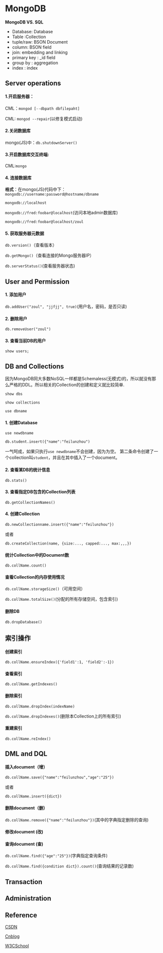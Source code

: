 MongoDB
=======

**MongoDB VS. SQL**

* Database: Database
* Table :Collection
* tuple/raw: BSON Document
* column: BSON field
* join: embedding and linking
* primary key : _id field
* group by : aggregation
* index : index


Server operations
-----------------

#### 1.开启服务器：

 CML：`mongod [--dbpath dbfilepaht]`

 CML: `mongod --repair`(以修复模式启动)
 
#### 2.关闭数据库

 mongo(JS)中：`db.shutdownServer()`

#### 3.开启数据库交互终端:

 CML:`mongo`
 
#### 4. 连接数据库

 **格式**：在mongo(JS)代码中下：
 `mongodb://username:password@hostname/dbname`
 
 `mongodb://localhost`
 
 `mongodb://fred:foobar@localhost`(访问本地admin数据库)
 
 `mongodb://fred:foobar@localhost/zoul`

#### 5. 获取服务器元数据

 `db.version()`（查看版本）
 
 `db.getMongo()`（查看连接的Mongo服务器IP）
 
 `db.serverStatus()`(查看服务器状态)


User and Permission
-------------------

#### 1. 添加用户
 `db.addUser("zoul", "jjfjj", true)`(用户名，密码，是否只读)
 
#### 2. 删除用户
 `db.removeUser("zoul")`

#### 3. 查看当前DB的用户
 `show users;`
 


DB and Collections
------------------

因为MongoDB同大多数NoSQL一样都是Schemaless(无模式)的，所以就没有那么严格的DDL。所以相关的Collection的创建和定义就比较简单.

`show dbs`

`show collections`

`use dbname`

#### 1. 创建Database

`use newdbname`

`db.student.insert({"name":"feilunzhou")`

一气呵成，如果只执行`use newdbname`不会创建，因为为空。
第二条命令创建了一个collection叫`student`，并且在其中插入了一个document。

#### 2. 查看某DB的统计信息

`db.stats()`

#### 3. 查看指定DB包含的Collection列表

`db.getCollectionNames()`

#### 4. 创建Collection

`db.newCollectionname.insert({"name":"feilunzhou"})`

或者

`db.createCollection(name, {size:..., capped:..., max:,,,})`

#### 统计Collection中的Document数

`db.collName.count()`

#### 查看Collection的内存使用情况

`db.collName.storageSize()`（可用空间）

`db.collName.totalSize()`(分配的所有存储空间，包含索引)

#### 删除DB

`db.dropDatabase()`



索引操作
--------

#### 创建索引
`db.collName.ensureIndex({'field1':1, 'field2':-1})`

#### 查看索引
`db.collName.getIndexes()`

#### 删除索引
`db.collName.dropIndex(indexName)`	

`db.collName.dropIndexes()`(删除本Collection上的所有索引)

#### 重建索引
`db.collName.reIndex()`



DML and DQL
-----------

#### 插入document（增）
`db.collName.save({"name":"feilunzhou","age":"25"})`

或者

`db.collName.insert({dict})`


#### 删除document（删）
`db.collName.remove({"name":"feilunzhou"})`(其中的字典指定删除的查询)


#### 修改document (改)

#### 查询document (查)

`db.collName.find({"age":"25"})`(字典指定查询条件)

`db.collName.find({condition dict}).count()`(查询结果的记录数)

Transaction
-----------


Administration
--------------



Reference
---------

[CSDN](http://blog.csdn.net/shirdrn/article/details/7105539)

[Cnblog](http://www.cnblogs.com/TankMa/archive/2011/06/08/2074947.html)

[W3CSchool](http://www.w3cschool.cc/mongodb/mongodb-connections.html)


























